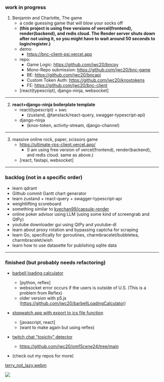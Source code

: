 ### work in progress

1. Benjamin and Charlotte, The game
    - a code guessing game that will blow your socks off
    - **(this project is using free versions of vercel(frontend), render(backend), and redis cloud. The Render server shuts down after not using it, so you might have to wait around 50 seconds to login/register.)**
    - demo:
      - https://bnc-client-psi.vercel.app
    - repo:
      - Game Logic: https://github.com/jwc20/bncpy
      - Mono-Repo submission: https://github.com/jwc20/bnc-game
      - BE: https://github.com/jwc20/bncapi
      - Custom Token Auth: https://github.com/jwc20/knoxtokens
      - FE: https://github.com/jwc20/bnc-client
    - [react(typescript), django-ninja, websocket]
  
---

2. **react+django-ninja boilerplate template**
    - react(typescript) + swc
        - (zustand, @tanstack/react-query, swagger-typescript-api)
    - django-ninja
        - (knox-token, activity-stream, django-channel)

---

3. massive online rock, paper, scissors game
    - https://ultimate-rps-client.vercel.app/
      - (I am using free version of vercel(frontend), render(backend), and redis cloud. same as above.)
    - [react, fastapi, websocket]

---

### backlog (not in a specific order)

- learn qdrant
- Github commit Gantt chart generator
- learn zustand + react-query + swagger-typescript-api
- weightlifting scoreboard
- something similar to [kyechan99/capsule-render](https://github.com/kyechan99/capsule-render)
- online poker advisor using LLM (using some kind of screengrab and QtPy)
- youtube downloader gui using QtPy and youtube-dl
- learn about proxy rotation and bypassing captcha for scraping
- learn Go, specifically for goroutines, charmbracelet/bubbletea, charmbracelet/wish
- learn how to use datasette for publishing sqlite data

---

### finished (but probably needs refactoring)

- [barbell loading calculator](https://blc-reflex-gold-moon.reflex.run/)
  - [python, reflex]
  - websocket error occurs if the users is outside of U.S. (This is a problem from Reflex)
  - older version with p5.js (https://github.com/jwc20/barbellLoadingCalculator)
    
- [stopwatch app with export to ics file function](https://inspiring-cupcake-f443e6.netlify.app/)
  - [javascript, react]
  - (want to make again but using reflex)

- [twitch chat "toxicity" detector](https://omf-scene24.vercel.app/wsTest)
  - https://github.com/jwc20/omfScene24/tree/main 
- (check out my repos for more)


[terry_not_lazy.webm](https://github.com/user-attachments/assets/da3f0838-b80c-4ccb-baa2-889d24dabc27)

![](https://hit.yhype.me/github/profile?account_id=99288419)
